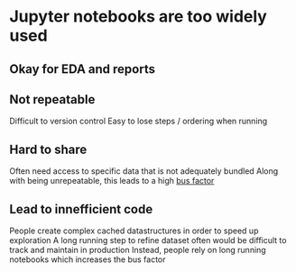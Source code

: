 # Jupyter notebooks are too widely used
## Okay for EDA and reports

## Not repeatable
Difficult to version control
Easy to lose steps / ordering when running

## Hard to share
Often need access to specific data that is not adequately bundled
Along with being unrepeatable, this leads to a high [bus factor](https://en.wikipedia.org/wiki/Bus_factor)

## Lead to innefficient code
People create complex cached datastructures in order to speed up exploration
A long running step to refine dataset often would be difficult to track and maintain in production
Instead, people rely on long running notebooks which increases the bus factor
